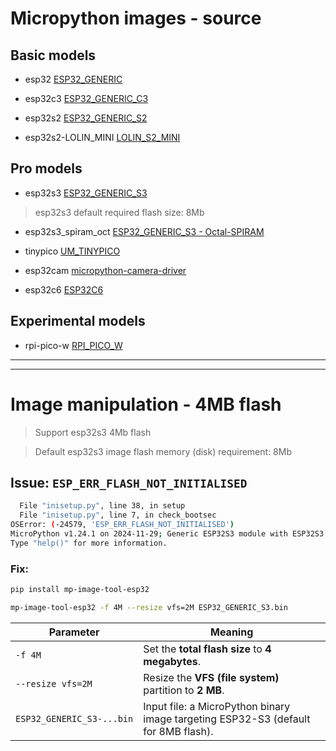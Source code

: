 
# Micropython images - source

## Basic models

- esp32 [ESP32\_GENERIC](https://micropython.org/download/ESP32_GENERIC/)

- esp32c3 [ESP32\_GENERIC\_C3](https://micropython.org/download/ESP32_GENERIC_C3/)

- esp32s2 [ESP32\_GENERIC\_S2](https://micropython.org/download/ESP32_GENERIC_S2/)

- esp32s2-LOLIN_MINI [LOLIN\_S2\_MINI](https://micropython.org/download/LOLIN_S2_MINI/)

## Pro models

- esp32s3 [ESP32\_GENERIC\_S3](https://micropython.org/download/ESP32_GENERIC_S3/)

> esp32s3 default required flash size: 8Mb

- esp32s3\_spiram\_oct [ESP32\_GENERIC\_S3 - Octal-SPIRAM](https://micropython.org/download/ESP32_GENERIC_S3/) 

- tinypico [UM\_TINYPICO](https://micropython.org/download/UM_TINYPICO/)

- esp32cam [micropython-camera-driver
](https://github.com/lemariva/micropython-camera-driver/tree/master/firmware)

- esp32c6 [ESP32C6](https://micropython.org/download/ESP32_GENERIC_C6/)

## Experimental models

- rpi-pico-w [RPI\_PICO\_W](https://micropython.org/download/RPI_PICO_W/)

--------------------------------------------------------------------
--------------------------------------------------------------------

# Image manipulation - 4MB flash

> Support esp32s3 4Mb flash

> Default esp32s3 image flash memory (disk) requirement: 8Mb

## Issue: `ESP_ERR_FLASH_NOT_INITIALISED`

```bash
  File "inisetup.py", line 38, in setup
  File "inisetup.py", line 7, in check_bootsec
OSError: (-24579, 'ESP_ERR_FLASH_NOT_INITIALISED')
MicroPython v1.24.1 on 2024-11-29; Generic ESP32S3 module with ESP32S3
Type "help()" for more information.
```

### Fix:

```bash
pip install mp-image-tool-esp32

mp-image-tool-esp32 -f 4M --resize vfs=2M ESP32_GENERIC_S3.bin
```

| Parameter                 | Meaning                                                                            |
| ------------------------- | ---------------------------------------------------------------------------------- |
| `-f 4M`                   | Set the **total flash size** to **4 megabytes**.                                   |
| `--resize vfs=2M`         | Resize the **VFS (file system)** partition to **2 MB**.                            |
| `ESP32_GENERIC_S3-...bin` | Input file: a MicroPython binary image targeting ESP32-S3 (default for 8MB flash). |
